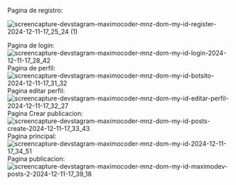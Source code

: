 Pagina de registro:

![screencapture-devstagram-maximocoder-mnz-dom-my-id-register-2024-12-11-17_25_24 (1)](https://github.com/user-attachments/assets/8e01c764-79e2-4fdc-af5f-e2281f27df48)

Pagina de login:
![screencapture-devstagram-maximocoder-mnz-dom-my-id-login-2024-12-11-17_28_42](https://github.com/user-attachments/assets/64da5db1-bfae-49e7-9126-f9ecd1f423fd)
Pagina de perfil:
![screencapture-devstagram-maximocoder-mnz-dom-my-id-botsito-2024-12-11-17_31_32](https://github.com/user-attachments/assets/06f757bd-12e5-4e1f-964b-bfc83fc428c7)
Pagina editar perfil:
![screencapture-devstagram-maximocoder-mnz-dom-my-id-editar-perfil-2024-12-11-17_32_27](https://github.com/user-attachments/assets/70db3ea9-a058-48d7-9ac0-9328d53821eb)
Pagina Crear publicacion:
![screencapture-devstagram-maximocoder-mnz-dom-my-id-posts-create-2024-12-11-17_33_43](https://github.com/user-attachments/assets/d69b05fc-531a-4158-afc3-f7d5c209faa1)
Pagina principal:
![screencapture-devstagram-maximocoder-mnz-dom-my-id-2024-12-11-17_34_51](https://github.com/user-attachments/assets/6c6ee6b3-6991-4812-9029-d7eea87986f8)
Pagina publicacion:
![screencapture-devstagram-maximocoder-mnz-dom-my-id-maximodev-posts-2-2024-12-11-17_39_18](https://github.com/user-attachments/assets/fcd0d44c-6b57-47eb-a7b7-c49a589f7bee)
